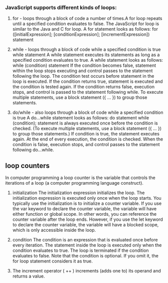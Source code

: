 ### JavaScript supports different kinds of  loops:

1. for - loops through a block of code a number of times.A for loop repeats until a specified condition evaluates to false. The JavaScript for loop is similar to the Java and C for loop.
A for statement looks as follows:
for ([initialExpression]; [conditionExpression]; [incrementExpression])
  statement

2. while - loops through a block of code while a specified condition is true
while statement
A while statement executes its statements as long as a specified condition evaluates to true. A while statement looks as follows:
while (condition)
  statement
If the condition becomes false, statement within the loop stops executing and control passes to the statement following the loop.
The condition test occurs before statement in the loop is executed. If the condition returns true, statement is executed and the condition is tested again. If the condition returns false, execution stops, and control is passed to the statement following while.
To execute multiple statements, use a block statement ({ ... }) to group those statements.

3. do/while - also loops through a block of code while a specified condition is true
A do...while statement looks as follows:
do
  statement
while (condition);
statement is always executed once before the condition is checked. (To execute multiple statements, use a block statement ({ ... }) to group those statements.)
If condition is true, the statement executes again. At the end of every execution, the condition is checked. When the condition is false, execution stops, and control passes to the statement following do...while.


## loop counters

In computer programming a loop counter is the variable that controls the iterations of a loop (a computer programming language construct).

1. initialization
The initialization expression initializes the loop. The initialization expression is executed only once when the loop starts. You typically use the initialization is to initialize a counter variable. If you use the var keyword to declare the counter variable, the variable will have either function or global scope. In other words, you can reference the counter variable after the loop ends. However, if you use the let keyword to declare the counter variable, the variable will have a blocked scope, which is only accessible inside the loop.

2. condition
The condition is an expression that is evaluated once before every iteration. The statement inside the loop is executed only when the condition evaluates to true. The loop is terminated if the condition evaluates to false. Note that the condition is optional. If you omit it, the for loop statement considers it as true.

3. The increment operator ( ++ ) increments (adds one to) its operand and returns a value.
